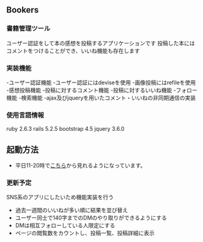 ## Bookers
### 書籍管理ツール
ユーザー認証をして本の感想を投稿するアプリケーションです
投稿した本にはコメントをつけることができ、いいね機能も存在します

### 実装機能
-ユーザー認証機能
  -ユーザー認証にはdeviseを使用
  -画像投稿にはrefileを使用
-感想投稿機能
-投稿に対するコメント機能
-投稿に対するいいね機能
-フォロー機能
-検索機能
-ajax及びjqueryを用いたコメント・いいねの非同期通信の実装

### 使用言語情報
  ruby 2.6.3
  rails 5.2.5
  bootstrap 4.5
  jquery 3.6.0

## 起動方法
  - 平日11-20時で[こちら](54.249.111.49)から見れるようになっています。

### 更新予定
 SNS系のアプリにしたいため機能実装を行う
 - 過去一週間のいいねが多い順に結果を並び替え
 - ユーザー同士で140字までのDMのやり取りができるようにする
 - DMは相互フォローしている人限定にする
 - ページの閲覧数をカウントし、投稿一覧、投稿詳細に表示
